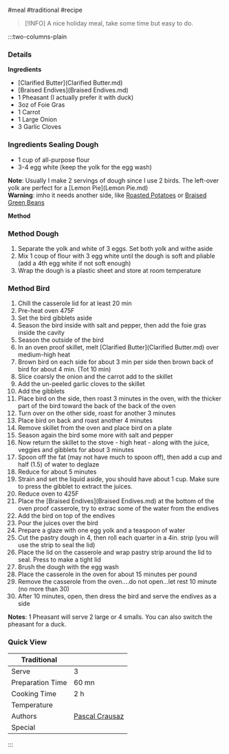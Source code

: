 #meal #traditional #recipe

> [!INFO]
> A nice holiday meal, take some time but easy to do.

:::two-columns-plain

### Details
**Ingredients**

- [Clarified Butter](Clarified Butter.md)
- [Braised Endives](Braised Endives.md)
- 1 Pheasant (I actually prefer it with duck)
- 3oz of Foie Gras
- 1 Carrot
- 1 Large Onion
- 3 Garlic Cloves

### Ingredients Sealing Dough

- 1 cup of all-purpose flour
- 3-4 egg white (keep the yolk for the egg wash)

**Note**: Usually I make 2 servings of dough since I use 2 birds. The left-over yolk are perfect for a [Lemon Pie](Lemon Pie.md)  
**Warning**: imho it needs another side, like [Roasted Potatoes](/wiki/pages/createpage.action?spaceKey=miam&title=Roasted%20Potatoes&linkCreation=true&fromPageId=430172) or [Braised Green Beans](/wiki/pages/createpage.action?spaceKey=miam&title=Braised%20Green%20Beans&linkCreation=true&fromPageId=430172)


**Method**

### Method Dough

1. Separate the yolk and white of 3 eggs. Set both yolk and withe aside
2. Mix 1 coup of flour with 3 egg white until the dough is soft and pliable (add a 4th egg white if not soft enough)
3. Wrap the dough is a plastic sheet and store at room temperature

### Method Bird

1. Chill the casserole lid for at least 20 min
2. Pre-heat oven 475F
3. Set the bird gibblets aside
4. Season the bird inside with salt and pepper, then add the foie gras inside the cavity
5. Season the outside of the bird
6. In an oven proof skillet, melt [Clarified Butter](Clarified Butter.md) over medium-high heat
7. Brown bird on each side for about 3 min per side then brown back of bird for about 4 min. (Tot 10 min)
8. Slice coarsly the onion and the carrot add to the skillet
9. Add the un-peeled garlic cloves to the skillet
10. Add the gibblets
11. Place bird on the side, then roast 3 minutes in the oven, with the thicker part of the bird toward the back of the back of the oven
12. Turn over on the other side, roast for another 3 minutes
13. Place bird on back and roast another 4 minutes
14. Remove skillet from the oven and place bird on a plate
15. Season again the bird some more with salt and pepper
16. Now return the skillet to the stove - high heat - along with the juice, veggies and gibblets for about 3 minutes
17. Spoon off the fat (may not have much to spoon off), then add a cup and half (1.5) of water to deglaze
18. Reduce for about 5 minutes
19. Strain and set the liquid aside, you should have about 1 cup. Make sure to press the gibblet to extract the juices.
20. Reduce oven to 425F
21. Place the [Braised Endives](Braised Endives.md) at the bottom of the oven proof casserole, try to extrac some of the water from the endives
22. Add the bird on top of the endives
23. Pour the juices over the bird
24. Prepare a glaze with one egg yolk and a teaspoon of water
25. Cut the pastry dough in 4, then roll each quarter in a 4in. strip (you will use the strip to seal the lid)
26. Place the lid on the casserole and wrap pastry strip around the lid to seal. Press to make a tight lid
27. Brush the dough with the egg wash
28. Place the casserole in the oven for about 15 minutes per pound
29. Remove the casserole from the oven....do not open...let rest 10 minute (no more than 30)
30. After 10 minutes, open, then dress the bird and serve the endives as a side

**Notes**: 1 Pheasant will serve 2 large or 4 smalls. You can also switch the pheasant for a duck.


### Quick View
| Traditional      |                                                |
| ---------------- | ---------------------------------------------- |
| Serve            | 3                                              |
| Preparation Time | 60 mn                                          |
| Cooking Time     | 2 h                                            |
| Temperature      |                                                |
| Authors          | [Pascal Crausaz](mailto:pascal@askpascal.com)  |
| Special          |                                                |

:::

